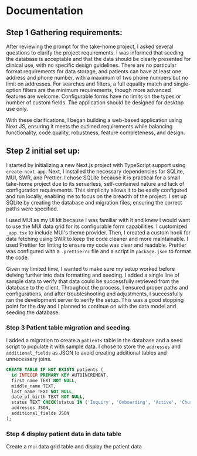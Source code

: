 # Documentation 
## Step 1 Gathering requirements: 
After reviewing the prompt for the take-home project, I asked several questions to clarify the project requirements. I was informed that seeding the database is acceptable and that the data should be clearly presented for clinical use, with no specific design guidelines. There are no particular format requirements for data storage, and patients can have at least one address and phone number, with a maximum of two phone numbers but no limit on addresses. For searches and filters, a full equality match and single-option filters are the minimum requirements, though more advanced features are welcome. Configurable forms have no limits on the types or number of custom fields. The application should be designed for desktop use only. 

With these clarifications, I began building  a web-based application using Next JS, ensuring it meets the outlined requirements while balancing functionality, code quality, robustness, feature completeness, and design.

## Step 2 initial set up: 
I started by initializing a new Next.js project with TypeScript support using `create-next-app`. Next, I installed the necessary dependencies for SQLite, MUI, SWR, and Prettier. I chose SQLite because it is practical for a small take-home project due to its serverless, self-contained nature and lack of configuration requirements. This simplicity allows it to be easily configured and run locally, enabling me to focus on the breadth of the project. I set up SQLite by creating the database and migration files, ensuring the correct paths were specified.

I used MUI as my UI kit because I was familiar with it and knew I would want to use the MUI data grid for its configurable form capabilities. I customized `_app.tsx` to include MUI's theme provider. Then, I created a custom hook for data fetching using SWR to keep the code cleaner and more maintainable. I used Prettier for linting to ensure my code was clear and readable. Prettier was configured with a `.prettierrc` file and a script in `package.json` to format the code.

Given my limited time, I wanted to make sure my setup worked before delving further into data formatting and seeding. I added a single line of sample data to verify that data could be successfully retrieved from the database to the client. Throughout the process, I ensured proper paths and configurations, and after troubleshooting and adjustments, I successfully ran the development server to verify the setup. This was a good stopping point for the day and I planned to continue on with the data model and seeding the database. 

### Step 3 Patient table migration and seeding 
I added a migration to create a `patients` table in the database and a seed script to populate it with sample data. I chose to store the `addresses` and `additional_fields` as JSON to avoid creating additional tables and unnecessary joins.
```sql 
CREATE TABLE IF NOT EXISTS patients (
  id INTEGER PRIMARY KEY AUTOINCREMENT,
  first_name TEXT NOT NULL,
  middle_name TEXT,
  last_name TEXT NOT NULL,
  date_of_birth TEXT NOT NULL,
  status TEXT CHECK(status IN ('Inquiry', 'Onboarding', 'Active', 'Churned')) NOT NULL,
  addresses JSON,
  additional_fields JSON
);
```
### Step 4 display patient data in data table 
Create a mui data grid table and display the patient data 


